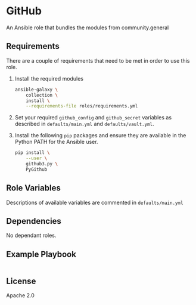 GitHub
=========

An Ansible role that bundles the modules from community.general

Requirements
------------

There are a couple of requirements that need to be met in order to use this role.

1. Install the required modules

    ```bash
    ansible-galaxy \
        collection \
        install \
        --requirements-file roles/requirements.yml
    ```

1. Set your required `github_config` and `github_secret` variables as described in `defaults/main.yml` and `defaults/vault.yml`.

1. Install the following `pip` packages and ensure they are available in the Python PATH for the Ansible user.

    ```bash
    pip install \
        --user \
        github3.py \
        PyGithub
    ```

Role Variables
--------------

Descriptions of available variables are commented in `defaults/main.yml`

Dependencies
------------

No dependant roles.

Example Playbook
----------------

```yaml
```

License
-------

Apache 2.0
